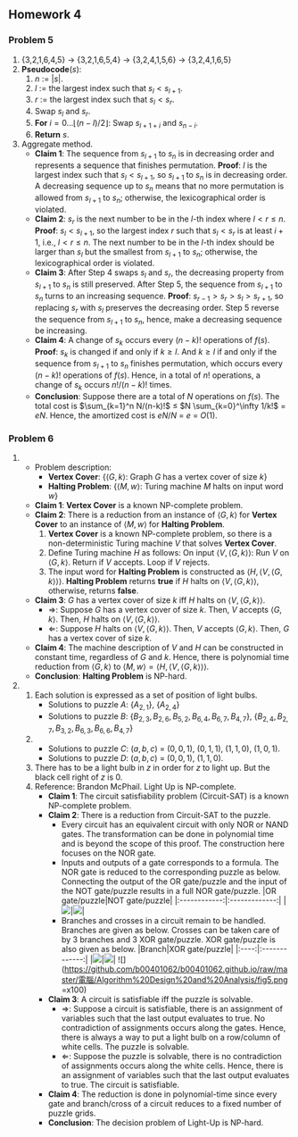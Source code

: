 ## Homework 4

### Problem 5
1. {3,2,1,6,4,5} &rarr; {3,2,1,6,5,4} &rarr; {3,2,4,1,5,6} &rarr; {3,2,4,1,6,5}
2. __Pseudocode__($s$):
    1. $n$ := $|s|$.
    2. $l$ := the largest index such that $s_l < s_{l+1}$.
    3. $r$ := the largest index such that $s_l < s_r$.
    4. Swap $s_l$ and $s_r$.
    5. __For__ $i = 0 ... ⌊(n−l)/2⌋$: Swap $s_{l+1+i}$ and $s_{n-i}$.
    6. __Return__ $s$.
3. Aggregate method.
    - __Claim 1__: The sequence from $s_{l+1}$ to $s_n$ is in decreasing order and represents a sequence that finishes permutation. __Proof__: $l$ is the largest index such that $s_l < s_{l+1}$, so $s_{l+1}$ to $s_n$ is in decreasing order. A decreasing sequence up to $s_n$ means that no more permutation is allowed from $s_{l+1}$ to $s_n$; otherwise, the lexicographical order is violated.
    - __Claim 2__: $s_r$ is the next number to be in the $l$-th index where $l < r ≤ n$. __Proof__: $s_l < s_{l+1}$, so the largest index $r$ such that $s_l < s_r$ is at least $i+1$, i.e., $l < r ≤ n$. The next number to be in the $l$-th index should be larger than $s_l$ but the smallest from $s_{l+1}$ to $s_n$; otherwise, the lexicographical order is violated.
    - __Claim 3__: After Step 4 swaps $s_l$ and $s_r$, the decreasing property from $s_{l+1}$ to $s_n$ is still preserved. After Step 5, the sequence from $s_{l+1}$ to $s_n$ turns to an increasing sequence. __Proof__: $s_{r-1} > s_r > s_l > s_{r+1}$, so replacing $s_r$ with $s_l$ preserves the decreasing order. Step 5 reverse the sequence from $s_{l+1}$ to $s_n$, hence, make a decreasing sequence be increasing.
    - __Claim 4__: A change of $s_k$ occurs every $(n-k)!$ operations of $f(s)$. __Proof__: $s_k$ is changed if and only if $k ≥ l$. And $k ≥ l$ if and only if the sequence from $s_{l+1}$ to $s_n$ finishes permutation, which occurs every $(n-k)!$ operations of $f(s)$. Hence, in a total of $n!$ operations, a change of $s_k$ occurs $n!/(n-k)!$ times.
    - __Conclusion__: Suppose there are a total of $N$ operations on $f(s)$. The total cost is $\sum_{k=1}^n N/(n-k)!$ ≤ $N \sum_{k=0}^\infty 1/k!$ = $eN$. Hence, the amortized cost is $eN/N$ = $e$ = $O(1)$.

### Problem 6
1. 
    - Problem description:
        - __Vertex Cover__: {$⟨G,k⟩$: Graph $G$ has a vertex cover of size $k$}
        - __Halting Problem__: {$⟨M,w⟩$: Turing machine $M$ halts on input word $w$}
    - __Claim 1__: __Vertex Cover__ is a known NP-complete problem.
    - __Claim 2__: There is a reduction from an instance of $⟨G,k⟩$ for __Vertex Cover__ to an instance of $⟨M,w⟩$ for __Halting Problem__.
        1. __Vertex Cover__ is a known NP-complete problem, so there is a non-deterministic Turing machine $V$ that solves __Vertex Cover__.
        2. Define Turing machine $H$ as follows: On input $⟨V,⟨G,k⟩⟩$: Run $V$ on $⟨G,k⟩$. Return if $V$ accepts. Loop if $V$ rejects.
        3. The input word for __Halting Problem__ is constructed as $⟨H,⟨V,⟨G,k⟩⟩⟩$. __Halting Problem__ returns __true__ if $H$ halts on $⟨V,⟨G,k⟩⟩$, otherwise, returns __false__.
    - __Claim 3__: $G$ has a vertex cover of size $k$ iff $H$ halts on $⟨V,⟨G,k⟩⟩$.
        - &rArr;: Suppose $G$ has a vertex cover of size $k$. Then, $V$ accepts $⟨G,k⟩$. Then, $H$ halts on $⟨V,⟨G,k⟩⟩$.
        - &lArr;: Suppose $H$ halts on $⟨V,⟨G,k⟩⟩$. Then, $V$ accepts $⟨G,k⟩$.  Then, $G$ has a vertex cover of size $k$.
    - __Claim 4__: The machine description of $V$ and $H$ can be constructed in constant time, regardless of $G$ and $k$. Hence, there is polynomial time reduction from $⟨G,k⟩$ to $⟨M,w⟩=⟨H,⟨V,⟨G,k⟩⟩⟩$.
    - __Conclusion__: __Halting Problem__ is NP-hard.
2. 
    1. Each solution is expressed as a set of position of light bulbs.
        - Solutions to puzzle $A$: {$A_{2,1}$}, {$A_{2,4}$}
        - Solutions to puzzle $B$: {$B_{2,3},B_{2,6},B_{5,2},B_{6,4},B_{6,7},B_{4,7}$}, {$B_{2,4},B_{2,7},B_{3,2},B_{6,3},B_{6,6},B_{4,7}$}
    2. 
        - Solutions to puzzle $C$: $(a,b,c)$ = $(0,0,1)$, $(0,1,1)$, $(1,1,0)$, $(1,0,1)$.
        - Solutions to puzzle $D$: $(a,b,c)$ = $(0,0,1)$, $(1,1,0)$.
    3. There has to be a light bulb in $z$ in order for $z$ to light up. But the black cell right of $z$ is 0.
    4. Reference: Brandon McPhail. Light Up is NP-complete.
        - __Claim 1__: The circuit satisfiability problem (Circuit-SAT) is a known NP-complete problem.
        - __Claim 2__: There is a reduction from Circuit-SAT to the puzzle.
            - Every circuit has an equivalent circuit with only NOR or NAND gates. The transformation can be done in polynomial time and is beyond the scope of this proof. The construction here focuses on the NOR gate.
            - Inputs and outputs of a gate corresponds to a formula. The NOR gate is reduced to the corresponding puzzle as below. Connecting the output of the OR gate/puzzle and the input of the NOT gate/puzzle results in a full NOR gate/puzzle.
                |OR gate/puzzle|NOT gate/puzzle|
                |:------------:|:-------------:|
                |![][3]|![][1]|
                <br>
            - Branches and crosses in a circuit remain to be handled. Branches are given as below. Crosses can be taken care of by 3 branches and 3 XOR gate/puzzle. XOR gate/puzzle is also given as below.
                |Branch|XOR gate/puzzle|
                |:----:|:-------------:|
                |![][2]|![][4]|
                ![](https://github.com/b00401062/b00401062.github.io/raw/master/電腦/Algorithm%20Design%20and%20Analysis/fig5.png =x100)
        - __Claim 3__: A circuit is satisfiable iff the puzzle is solvable.
            - &rArr;: Suppose a circuit is satisfiable, there is an assignment of variables such that the last output evaluates to true. No contradiction of assignments occurs along the gates. Hence, there is always a way to put a light bulb on a row/column of white cells. The puzzle is solvable.
            - &lArr;: Suppose the puzzle is solvable, there is no contradiction of assignments occurs along the white cells. Hence, there is an assignment of variables such that the last output evaluates to true. The circuit is satisfiable.
        - __Claim 4__: The reduction is done in polynomial-time since every gate and branch/cross of a circuit reduces to a fixed number of puzzle grids.
        - __Conclusion__: The decision problem of Light-Up is NP-hard.

[1]: https://github.com/b00401062/b00401062.github.io/raw/master/電腦/Algorithm%20Design%20and%20Analysis/fig1.png
[2]: https://github.com/b00401062/b00401062.github.io/raw/master/電腦/Algorithm%20Design%20and%20Analysis/fig2.png
[3]: https://github.com/b00401062/b00401062.github.io/raw/master/電腦/Algorithm%20Design%20and%20Analysis/fig3.png
[4]: https://github.com/b00401062/b00401062.github.io/raw/master/電腦/Algorithm%20Design%20and%20Analysis/fig4.png
[5]: https://github.com/b00401062/b00401062.github.io/raw/master/電腦/Algorithm%20Design%20and%20Analysis/fig5.png

